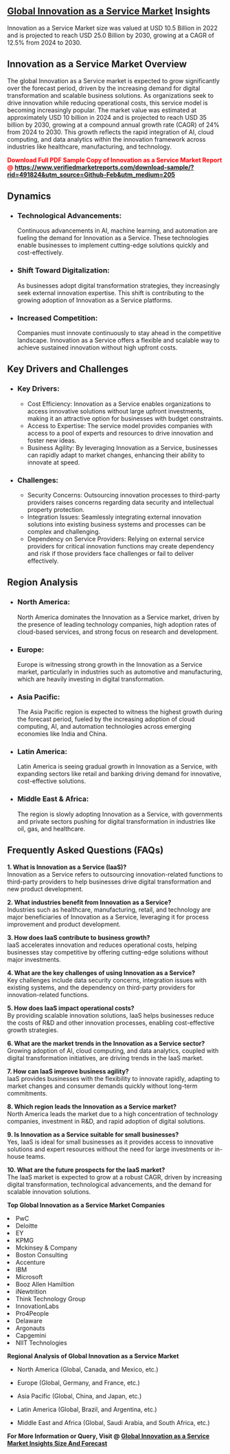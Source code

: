 <h2><a href="https://www.verifiedmarketreports.com/download-sample/?rid=491824&amp;utm_source=Github&amp;utm_medium=205" target="_blank">Global Innovation as a Service Market</a> Insights</h2><p>Innovation as a Service Market size was valued at USD 10.5 Billion in 2022 and is projected to reach USD 25.0 Billion by 2030, growing at a CAGR of 12.5% from 2024 to 2030.</p><p><h2>Innovation as a Service Market Overview</h2> <p>The global Innovation as a Service market is expected to grow significantly over the forecast period, driven by the increasing demand for digital transformation and scalable business solutions. As organizations seek to drive innovation while reducing operational costs, this service model is becoming increasingly popular. The market value was estimated at approximately USD 10 billion in 2024 and is projected to reach USD 35 billion by 2030, growing at a compound annual growth rate (CAGR) of 24% from 2024 to 2030. This growth reflects the rapid integration of AI, cloud computing, and data analytics within the innovation framework across industries like healthcare, manufacturing, and technology.</p> <p><strong><p><span class=""><span style="color: #ff0000;"><strong>Download Full PDF Sample Copy of Innovation as a Service Market Report</strong> @ </span><a href="https://www.verifiedmarketreports.com/download-sample/?rid=491824&amp;utm_source=Github-Feb&amp;utm_medium=205" target="_blank">https://www.verifiedmarketreports.com/download-sample/?rid=491824&amp;utm_source=Github-Feb&amp;utm_medium=205</a></span></p></strong></p> <h2>Dynamics</h2> <ul> <li><h3>Technological Advancements:</h3> Continuous advancements in AI, machine learning, and automation are fueling the demand for Innovation as a Service. These technologies enable businesses to implement cutting-edge solutions quickly and cost-effectively.</li> <li><h3>Shift Toward Digitalization:</h3> As businesses adopt digital transformation strategies, they increasingly seek external innovation expertise. This shift is contributing to the growing adoption of Innovation as a Service platforms.</li> <li><h3>Increased Competition:</h3> Companies must innovate continuously to stay ahead in the competitive landscape. Innovation as a Service offers a flexible and scalable way to achieve sustained innovation without high upfront costs.</li> </ul> <h2>Key Drivers and Challenges</h2> <ul> <li><h3>Key Drivers:</h3> <ul> <li>Cost Efficiency: Innovation as a Service enables organizations to access innovative solutions without large upfront investments, making it an attractive option for businesses with budget constraints.</li> <li>Access to Expertise: The service model provides companies with access to a pool of experts and resources to drive innovation and foster new ideas.</li> <li>Business Agility: By leveraging Innovation as a Service, businesses can rapidly adapt to market changes, enhancing their ability to innovate at speed.</li> </ul> </li> <li><h3>Challenges:</h3> <ul> <li>Security Concerns: Outsourcing innovation processes to third-party providers raises concerns regarding data security and intellectual property protection.</li> <li>Integration Issues: Seamlessly integrating external innovation solutions into existing business systems and processes can be complex and challenging.</li> <li>Dependency on Service Providers: Relying on external service providers for critical innovation functions may create dependency and risk if those providers face challenges or fail to deliver effectively.</li> </ul> </li> </ul> <h2>Region Analysis</h2> <ul> <li><h3>North America:</h3> North America dominates the Innovation as a Service market, driven by the presence of leading technology companies, high adoption rates of cloud-based services, and strong focus on research and development.</li> <li><h3>Europe:</h3> Europe is witnessing strong growth in the Innovation as a Service market, particularly in industries such as automotive and manufacturing, which are heavily investing in digital transformation.</li> <li><h3>Asia Pacific:</h3> The Asia Pacific region is expected to witness the highest growth during the forecast period, fueled by the increasing adoption of cloud computing, AI, and automation technologies across emerging economies like India and China.</li> <li><h3>Latin America:</h3> Latin America is seeing gradual growth in Innovation as a Service, with expanding sectors like retail and banking driving demand for innovative, cost-effective solutions.</li> <li><h3>Middle East & Africa:</h3> The region is slowly adopting Innovation as a Service, with governments and private sectors pushing for digital transformation in industries like oil, gas, and healthcare.</li> </ul> <h2>Frequently Asked Questions (FAQs)</h2> <p><strong>1. What is Innovation as a Service (IaaS)?</strong><br> Innovation as a Service refers to outsourcing innovation-related functions to third-party providers to help businesses drive digital transformation and new product development.</p> <p><strong>2. What industries benefit from Innovation as a Service?</strong><br> Industries such as healthcare, manufacturing, retail, and technology are major beneficiaries of Innovation as a Service, leveraging it for process improvement and product development.</p> <p><strong>3. How does IaaS contribute to business growth?</strong><br> IaaS accelerates innovation and reduces operational costs, helping businesses stay competitive by offering cutting-edge solutions without major investments.</p> <p><strong>4. What are the key challenges of using Innovation as a Service?</strong><br> Key challenges include data security concerns, integration issues with existing systems, and the dependency on third-party providers for innovation-related functions.</p> <p><strong>5. How does IaaS impact operational costs?</strong><br> By providing scalable innovation solutions, IaaS helps businesses reduce the costs of R&D and other innovation processes, enabling cost-effective growth strategies.</p> <p><strong>6. What are the market trends in the Innovation as a Service sector?</strong><br> Growing adoption of AI, cloud computing, and data analytics, coupled with digital transformation initiatives, are driving trends in the IaaS market.</p> <p><strong>7. How can IaaS improve business agility?</strong><br> IaaS provides businesses with the flexibility to innovate rapidly, adapting to market changes and consumer demands quickly without long-term commitments.</p> <p><strong>8. Which region leads the Innovation as a Service market?</strong><br> North America leads the market due to a high concentration of technology companies, investment in R&D, and rapid adoption of digital solutions.</p> <p><strong>9. Is Innovation as a Service suitable for small businesses?</strong><br> Yes, IaaS is ideal for small businesses as it provides access to innovative solutions and expert resources without the need for large investments or in-house teams.</p> <p><strong>10. What are the future prospects for the IaaS market?</strong><br> The IaaS market is expected to grow at a robust CAGR, driven by increasing digital transformation, technological advancements, and the demand for scalable innovation solutions.</p> </p><p><strong>Top Global Innovation as a Service Market Companies</strong></p><div data-test-id=""><p><li>PwC</li><li> Deloitte</li><li> EY</li><li> KPMG</li><li> Mckinsey & Company</li><li> Boston Consulting</li><li> Accenture</li><li> IBM</li><li> Microsoft</li><li> Booz Allen Hamiltion</li><li> iNewtrition</li><li> Think Technology Group</li><li> InnovationLabs</li><li> Pro4People</li><li> Delaware</li><li> Argonauts</li><li> Capgemini</li><li> NIIT Technologies</li></p><div><strong>Regional Analysis of&nbsp;Global Innovation as a Service Market</strong></div><ul><li dir="ltr"><p dir="ltr">North America&nbsp;(Global, Canada, and Mexico, etc.)</p></li><li dir="ltr"><p dir="ltr">Europe (Global, Germany, and France, etc.)</p></li><li dir="ltr"><p dir="ltr">Asia Pacific&nbsp;(Global, China, and Japan, etc.)</p></li><li dir="ltr"><p dir="ltr">Latin America&nbsp;(Global, Brazil, and Argentina, etc.)</p></li><li dir="ltr">Middle East and Africa&nbsp;(Global, Saudi Arabia, and South Africa, etc.)</li></ul><p><strong>For More Information or Query, Visit @&nbsp;</strong><strong><a href="https://www.verifiedmarketreports.com/product/innovation-as-a-service-market-size-and-forecast/?utm_source=Github&amp;utm_medium=205" target="_blank">Global Innovation as a Service Market Insights Size And Forecast</a></strong></p></div>
